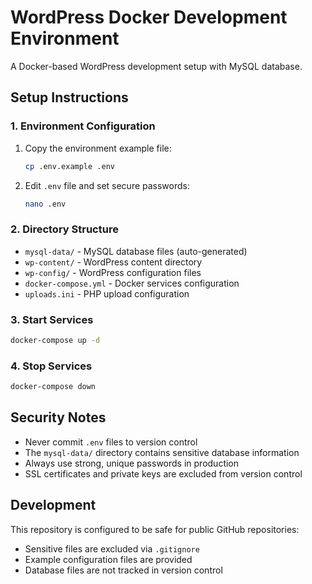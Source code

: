 # WordPress Docker Development Environment

A Docker-based WordPress development setup with MySQL database.

## Setup Instructions

### 1. Environment Configuration
1. Copy the environment example file:
   ```bash
   cp .env.example .env
   ```

2. Edit `.env` file and set secure passwords:
   ```bash
   nano .env
   ```

### 2. Directory Structure
- `mysql-data/` - MySQL database files (auto-generated)
- `wp-content/` - WordPress content directory
- `wp-config/` - WordPress configuration files
- `docker-compose.yml` - Docker services configuration
- `uploads.ini` - PHP upload configuration

### 3. Start Services
```bash
docker-compose up -d
```

### 4. Stop Services
```bash
docker-compose down
```

## Security Notes

- Never commit `.env` files to version control
- The `mysql-data/` directory contains sensitive database information
- Always use strong, unique passwords in production
- SSL certificates and private keys are excluded from version control

## Development

This repository is configured to be safe for public GitHub repositories:
- Sensitive files are excluded via `.gitignore`
- Example configuration files are provided
- Database files are not tracked in version control

